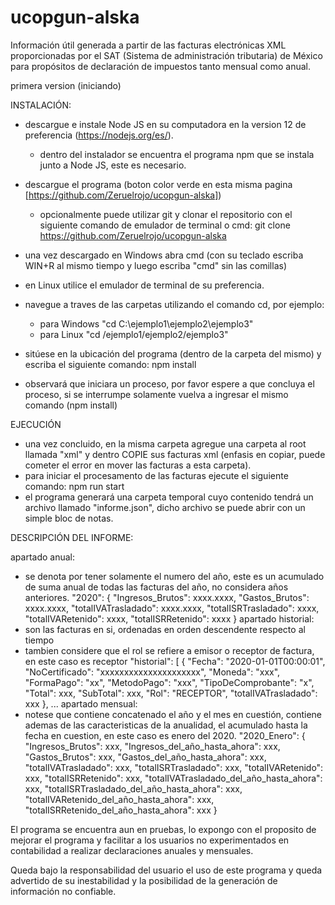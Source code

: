 # ucopgun-alska
Información útil generada a partir de las facturas electrónicas XML proporcionadas por el SAT (Sistema de administración tributaria) de México para propósitos de declaración de impuestos tanto mensual como anual.

primera version (iniciando)

INSTALACIÓN:

- descargue e instale Node JS en su computadora en la version 12 de preferencia (https://nodejs.org/es/).
    - dentro del instalador se encuentra el programa npm que se instala junto a Node JS, este es necesario.
- descargue el programa (boton color verde en esta misma pagina [https://github.com/Zeruelrojo/ucopgun-alska])
    - opcionalmente puede utilizar git y clonar el repositorio con el siguiente comando de emulador de terminal o cmd:
    git clone https://github.com/Zeruelrojo/ucopgun-alska

- una vez descargado en Windows abra cmd (con su teclado escriba WIN+R al mismo tiempo y luego escriba "cmd" sin las comillas)
- en Linux utilice el emulador de terminal de su preferencia.
- navegue a traves de las carpetas utilizando el comando cd, por ejemplo:
    - para Windows "cd C:\ejemplo1\ejemplo2\ejemplo3"
    - para Linux "cd /ejemplo1/ejemplo2/ejemplo3"
- sitúese en la ubicación del programa (dentro de la carpeta del mismo) y escriba el siguiente comando:
npm install
- observará que iniciara un proceso, por favor espere a que concluya el proceso, si se interrumpe solamente vuelva a ingresar el mismo comando (npm install)

EJECUCIÓN

- una vez concluido, en la misma carpeta agregue una carpeta al root llamada "xml" y dentro COPIE sus facturas xml (enfasis en copiar, puede cometer el error en mover las facturas a esta carpeta).
- para iniciar el procesamento de las facturas ejecute el siguiente comando:
npm run start
- el programa generará una carpeta temporal cuyo contenido tendrá un archivo llamado "informe.json", dicho archivo se puede abrir con un simple bloc de notas.

DESCRIPCIÓN DEL INFORME:

apartado anual:
 - se denota por tener solamente el numero del año, este es un acumulado de suma anual de todas las facturas del año, no considera años anteriores.
	"2020": {
		"Ingresos_Brutos": xxxx.xxxx,
		"Gastos_Brutos": xxxx.xxxx,
		"totalIVATrasladado": xxxx.xxxx,
		"totalISRTrasladado": xxxx,
		"totalIVARetenido": xxxx,
		"totalISRRetenido": xxxx
	}
apartado historial:
- son las facturas en si, ordenadas en orden descendente respecto al tiempo
- tambien considere que el rol se refiere a emisor o receptor de factura, en este caso es receptor
	"historial": [
		{
			"Fecha": "2020-01-01T00:00:01",
			"NoCertificado": "xxxxxxxxxxxxxxxxxxxxx",
			"Moneda": "xxx",
			"FormaPago": "xx",
			"MetodoPago": "xxx",
			"TipoDeComprobante": "x",
			"Total": xxx,
			"SubTotal": xxx,
			"Rol": "RECEPTOR",
			"totalIVATrasladado": xxx
		},
        ...
apartado mensual:
- notese que contiene concatenado el año y el mes en cuestión, contiene ademas de las caracteristicas de la anualidad, el acumulado hasta la fecha en cuestion, en este caso es enero del 2020.
	"2020_Enero": {
		"Ingresos_Brutos": xxx,
		"Ingresos_del_año_hasta_ahora": xxx,
		"Gastos_Brutos": xxx,
		"Gastos_del_año_hasta_ahora": xxx,
		"totalIVATrasladado": xxx,
		"totalISRTrasladado": xxx,
		"totalIVARetenido": xxx,
		"totalISRRetenido": xxx,
		"totalIVATrasladado_del_año_hasta_ahora": xxx,
		"totalISRTrasladado_del_año_hasta_ahora": xxx,
		"totalIVARetenido_del_año_hasta_ahora": xxx,
		"totalISRRetenido_del_año_hasta_ahora": xxx
	}

El programa se encuentra aun en pruebas, lo expongo con el proposito de mejorar el programa y facilitar a los usuarios no experimentados en contabilidad a realizar declaraciones anuales y mensuales.

Queda bajo la responsabilidad del usuario el uso de este programa y queda advertido de su inestabilidad y la posibilidad de la generación de información no confiable.

